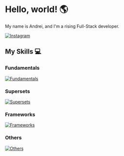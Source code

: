 # Hello, world! 🌎

My name is Andrei, and I'm a rising Full-Stack developer.

[![Instagram](https://img.shields.io/badge/Instagram-E4405F?style=for-the-badge&logo=instagram&logoColor=white)](https://www.instagram.com/dreyydk/)

## My Skills 💻

### Fundamentals

[![Fundamentals](https://skillicons.dev/icons?i=html,css,js)](https://skillicons.dev)

### Supersets 

[![Supersets](https://skillicons.dev/icons?i=ts,sass)](https://skillicons.dev)

### Frameworks

[![Frameworks](https://skillicons.dev/icons?i=react,bootstrap,nextjs,express)](https://skillicons.dev)

### Others

[![Others](https://skillicons.dev/icons?i=vscode,npm,babel,webpack,vite,nodejs,postgres,sequelize)](https://skillicons.dev)
